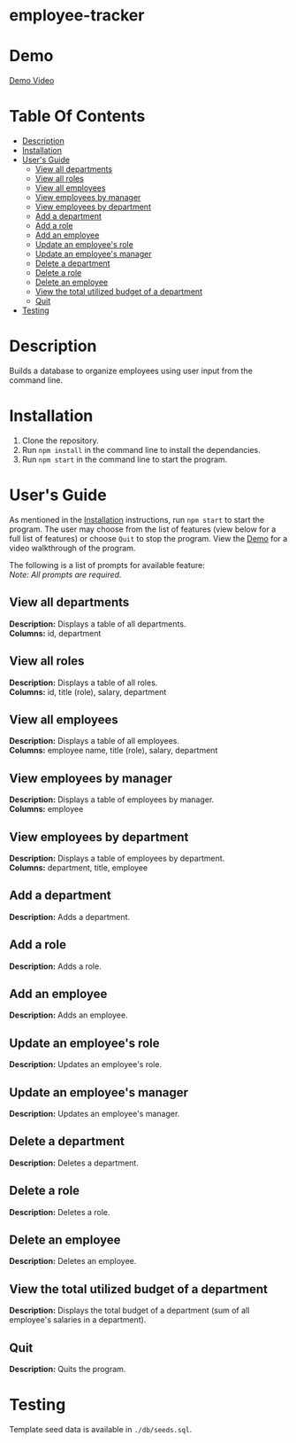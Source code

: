 # employee-tracker

# Demo
[Demo Video](https://drive.google.com/file/d/1-hUfPmmsojVYBEgD8j8MyTe6z7uXMz-K/view)

# Table Of Contents

* [Description](#description)
* [Installation](#installation)
* [User's Guide](#users-guide)
  - [View all departments](#view-all-departments)
  - [View all roles](#view-all-roles)
  - [View all employees](#view-all-employees)
  - [View employees by manager](#view-employees-by-manager)
  - [View employees by department](#view-employees-by-department)
  - [Add a department](#add-a-department)
  - [Add a role](#add-a-role)
  - [Add an employee](#add-an-employee)
  - [Update an employee's role](#update-an-employees-role)
  - [Update an employee's manager](#update-an-employees-manager)
  - [Delete a department](#delete-a-department)
  - [Delete a role](#delete-a-role)
  - [Delete an employee](#delete-an-employee)
  - [View the total utilized budget of a department](#view-the-total-utilized-budget-of-a-department)
  - [Quit](#quit)
 * [Testing](#testing)

# Description
Builds a database to organize employees using user input from the command line.

# Installation
1. Clone the repository.
2. Run `npm install` in the command line to install the dependancies.
3. Run `npm start` in the command line to start the program.

# User's Guide
As mentioned in the [Installation](#installation) instructions, run `npm start` to start the program.  The user may choose from the list of features (view below for a full list of features) or choose `Quit` to stop the program.  View the [Demo](#demo) for a video walkthrough of the program. </br>

The following is a list of prompts for available feature:  </br>
*Note: All prompts are required.*

## View all departments
__Description:__ Displays a table of all departments. </br>
__Columns:__ id, department

## View all roles
__Description:__ Displays a table of all roles. </br>
__Columns:__ id, title (role), salary, department

## View all employees
__Description:__ Displays a table of all employees. </br>
__Columns:__ employee name, title (role), salary, department

## View employees by manager
__Description:__ Displays a table of employees by manager. </br>
__Columns:__ employee

## View employees by department
__Description:__ Displays a table of employees by department. </br>
__Columns:__ department, title, employee

## Add a department
__Description:__ Adds a department.

## Add a role
__Description:__ Adds a role.

## Add an employee
__Description:__ Adds an employee.

## Update an employee's role
__Description:__ Updates an employee's role.

## Update an employee's manager
__Description:__ Updates an employee's manager.

## Delete a department
__Description:__ Deletes a department.

## Delete a role
__Description:__ Deletes a role.

## Delete an employee
__Description:__ Deletes an employee.

## View the total utilized budget of a department
__Description:__ Displays the total budget of a department (sum of all employee's salaries in a department).

## Quit
__Description:__ Quits the program.

# Testing
Template seed data is available in `./db/seeds.sql`.
